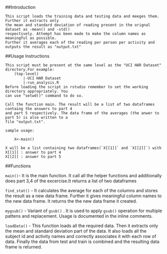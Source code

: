 ##Introduction
    
    This script loads the training data and testing data and meeges them. Further it extracts only
    the mean and standard deviation of reading present in the orignal dataset as -mean() and -std() 
    respectively. Attempt has been made to make the column names as meaningful as possible.
    Further it averages each of the reading per person per activity and outputs the result as "output.txt"

##Usage Instructions
    
    This script must be present at the same level as the "UCI HAR Dataset" directory.For example:
        (top-level)
            |-UCI HAR Dataset
            |-run_analysis.R
    Before loading the script in rstudio remember to set the working directory appropriately. You
    can use "setwd()" command to do so.

    Call the function main. The result will be a list of two dataframes containg the answers to part 4
    and part 5 respectively. The data frame of the averages (the anwer to part 5) is also written to a
    file "output.txt".

    sample usage:

        X<-main()
    
    X will be a list containing two dataframes(`X[[1]]` and `X[[2]]`) with
    X[[1]] : answer to part 4
    X[[2]] : answer to part 5 

##Functions

   `main()`-        It is the main function. It call all the helper functions and additionally does part 3,4 of 
                    the excercise.It returns a list of two dataframes
   
   `find_stat()` -  It calculates the average for each of the columns and stores the result as a new data frame.
                    Further it gives meaningful column names to the new data frame. It returns the the new data
                    frame it created.

   `mygsub()` -     Variant of `gsub()` . It is used to apply `gsub()` operation for multiple pattens and replacement.
                    Usage is documented in the inline comments.

   `loadData()` -   This function loads all the required data. Then it extracts only the mean and standard deviation part 
                    of the data. It also loads all the subject id and activity names and correctly associates it with
                    each row of data. Finally the data from test and train is combined and the resulting data frame is 
                    returned.


